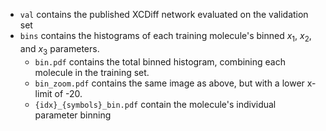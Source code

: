 - `val` contains the published XCDiff network evaluated on the validation set
- `bins` contains the histograms of each training molecule's binned $x_1$, $x_2$, and $x_3$ parameters.
    - `bin.pdf` contains the total binned histogram, combining each molecule in the training set.
    - `bin_zoom.pdf` contains the same image as above, but with a lower x-limit of -20.
    - `{idx}_{symbols}_bin.pdf` contain the molecule's individual parameter binning